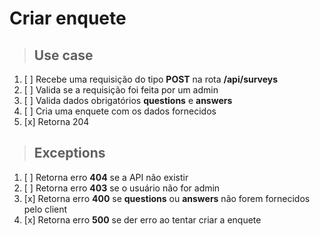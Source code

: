 # Criar enquete

> ## Use case

1. [ ] Recebe uma requisição do tipo **POST** na rota **/api/surveys**
2. [ ] Valida se a requisição foi feita por um admin 
3. [ ] Valida dados obrigatórios **questions** e **answers**
4. [ ] Cria uma enquete com os dados fornecidos
5. [x] Retorna  204

> ## Exceptions

1. [ ] Retorna erro **404** se a API não existir
2. [ ] Retorna erro **403** se o usuário não for admin
3. [x] Retorna erro **400** se **questions** ou **answers** não forem fornecidos pelo client
4. [x] Retorna erro **500** se der erro ao tentar criar a enquete
